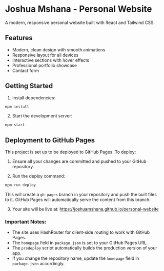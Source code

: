 # Joshua Mshana - Personal Website

A modern, responsive personal website built with React and Tailwind CSS.

## Features
- Modern, clean design with smooth animations
- Responsive layout for all devices
- Interactive sections with hover effects
- Professional portfolio showcase
- Contact form

## Getting Started

1. Install dependencies:
```bash
npm install
```

2. Start the development server:
```bash
npm start
```

## Deployment to GitHub Pages

This project is set up to be deployed to GitHub Pages. To deploy:

1. Ensure all your changes are committed and pushed to your GitHub repository.

2. Run the deploy command:
```bash
npm run deploy
```

This will create a `gh-pages` branch in your repository and push the built files to it. GitHub Pages will automatically serve the content from this branch.

3. Your site will be live at: https://joshuamshana.github.io/personal-website

### Important Notes:
- The site uses HashRouter for client-side routing to work with GitHub Pages.
- The `homepage` field in `package.json` is set to your GitHub Pages URL.
- The `predeploy` script automatically builds the production version of your app.
- If you change the repository name, update the `homepage` field in `package.json` accordingly.
